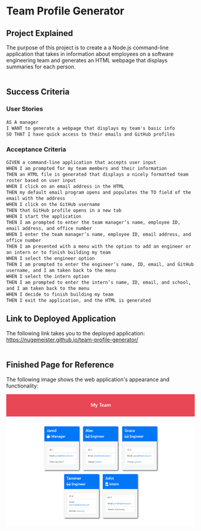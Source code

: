 # Team Profile Generator

## Project Explained
The purpose of this project is to create a a Node.js command-line application that takes in information about employees on a software engineering team and generates an HTML webpage that displays summaries for each person.
<br></br>
## Success Criteria

### User Stories
```
AS A manager
I WANT to generate a webpage that displays my team's basic info
SO THAT I have quick access to their emails and GitHub profiles

```
### Acceptance Criteria
```
GIVEN a command-line application that accepts user input
WHEN I am prompted for my team members and their information
THEN an HTML file is generated that displays a nicely formatted team roster based on user input
WHEN I click on an email address in the HTML
THEN my default email program opens and populates the TO field of the email with the address
WHEN I click on the GitHub username
THEN that GitHub profile opens in a new tab
WHEN I start the application
THEN I am prompted to enter the team manager’s name, employee ID, email address, and office number
WHEN I enter the team manager’s name, employee ID, email address, and office number
THEN I am presented with a menu with the option to add an engineer or an intern or to finish building my team
WHEN I select the engineer option
THEN I am prompted to enter the engineer’s name, ID, email, and GitHub username, and I am taken back to the menu
WHEN I select the intern option
THEN I am prompted to enter the intern’s name, ID, email, and school, and I am taken back to the menu
WHEN I decide to finish building my team
THEN I exit the application, and the HTML is generated

```

## Link to Deployed Application

The following link takes you to the deployed application: https://nugemeister.github.io/team-profile-generator/
<br></br>

## Finished Page for Reference

The following image shows the web application's appearance and functionality:

![This is a screenshot of the live webpage.](./assets/10-object-oriented-programming-homework-screenshot.png)
<br></br>

